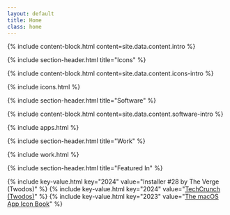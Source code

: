 ```yaml
---
layout: default
title: Home
class: home
---
```


{% include content-block.html content=site.data.content.intro %}

{% include section-header.html title="Icons" %}

{% include content-block.html content=site.data.content.icons-intro %}

{% include icons.html %}

{% include section-header.html title="Software" %}

{% include content-block.html content=site.data.content.software-intro %}

{% include apps.html %}

{% include section-header.html title="Work" %}

{% include work.html %}

{% include section-header.html title="Featured In" %}

{% include key-value.html key="2024" value="Installer #28 by The Verge (Twodos)" %}
{% include key-value.html key="2024" value="<a href='https://techcrunch.com/2024/02/29/twodos-is-a-simple-to-do-app-that-doesnt-remind-you-of-your-tasks/'>TechCrunch (Twodos)</a>" %}
{% include key-value.html key="2023" value="<a href='https://www.appiconbook.com/'>The macOS App Icon Book</a>" %}
